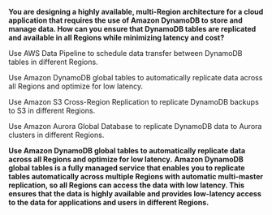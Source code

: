 **You are designing a highly available, multi-Region architecture for a cloud application that requires the use of Amazon DynamoDB to store and manage data. How can you ensure that DynamoDB tables are replicated and available in all Regions while minimizing latency and cost?**

Use AWS Data Pipeline to schedule data transfer between DynamoDB tables in different Regions.

Use Amazon DynamoDB global tables to automatically replicate data across all Regions and optimize for low latency.

Use Amazon S3 Cross-Region Replication to replicate DynamoDB backups to S3 in different Regions.

Use Amazon Aurora Global Database to replicate DynamoDB data to Aurora clusters in different Regions.

**Use Amazon DynamoDB global tables to automatically replicate data across all Regions and optimize for low latency.**
**Amazon DynamoDB global tables is a fully managed service that enables you to replicate tables automatically across multiple Regions with automatic multi-master replication, so all Regions can access the data with low latency. This ensures that the data is highly available and provides low-latency access to the data for applications and users in different Regions.**